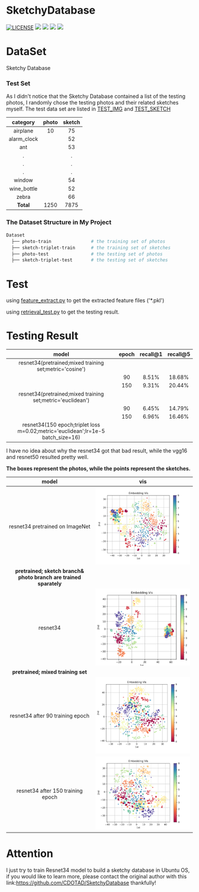 # SketchyDatabase

[![LICENSE](https://img.shields.io/badge/license-MIT-blue.svg)](LICENSE) ![](https://img.shields.io/badge/python-3.6.5-brightgreen.svg) ![](https://img.shields.io/badge/pytorch-0.4.1-brightgreen.svg) ![](https://img.shields.io/badge/visdom-0.1.8.5-brightgreen.svg) ![](https://img.shields.io/badge/tqdm-4.28.1-brightgreen.svg)

# DataSet

Sketchy Database

### Test Set

As I didn't notice that the Sketchy Database contained a list of the testing photos, I randomly chose the testing photos and their related sketches myself. The test data set are listed in [TEST_IMG](test_img.txt) and [TEST_SKETCH](test_sketch.txt)

|   category  | photo | sketch |
|    :---:    | :---: | :---:  |
|   airplane  |   10  |   75   |
| alarm_clock |       |   52   |
|     ant     |       |   53   |
|     .       |       |   .    |
|     .       |       |   .    |
|     .       |       |   .    |
|     window  |       |   54   |
| wine_bottle |       |   52   |
|     zebra   |       |   66   |
|  **Total**  |  1250 |  7875  |

### The Dataset Structure in My Project

```Bash
Dataset
  ├── photo-train               # the training set of photos
  ├── sketch-triplet-train      # the training set of sketches
  ├── photo-test                # the testing set of photos
  ├── sketch-triplet-test       # the testing set of sketches
```
# Test

using [feature_extract.py](https://github.com/CDOTAD/SketchyDatabase/blob/master/feature/feature_extract.py) to get the extracted feature files ('\*.pkl')

using [retrieval_test.py](https://github.com/CDOTAD/SketchyDatabase/blob/master/retrieval_test.py) to get the testing result.

# Testing Result

|                        model                             | epoch | recall@1 | recall@5|
|                        :---:                             | :---: | :---:    | :---:   |
| resnet34(pretrained;mixed training set;metric='cosine')  |        | |                 |
|                                                          |  90   |  8.51%   |  18.68% |
|                                                          |  150  |  9.31%   |  20.44% |
|resnet34(pretrained;mixed training set;metric='euclidean')|       | |                  |
|                                                          |  90   |  6.45%   |  14.79% |
|                                                          |  150  |  6.96%   |  16.46% |
|resnet34(150 epoch;triplet loss m=0.02;metric='euclidean';lr=1e-5 batch_size=16)| | |  |

I have no idea about why the resnet34 got that bad result, while the vgg16 and resnet50 resulted pretty well.


**The boxes represent the photos, while the points represent the sketches.**

|                    model                  |                     vis                   |
|                    :---:                  |                    :---:                  |
|       resnet34 pretrained on ImageNet     |![](record/feature_vis/resnet_imagenet.png)|
|    **pretrained; sketch branch& photo branch are trained sparately**           |
|         resnet34                          |![](record/feature_vis/resnet_separate.png)| 
|    **pretrained; mixed training set**                                                 |
|      resnet34 after 90 training epoch     |   ![](record/feature_vis/resnet_90.png)   |
|      resnet34 after 150 training epoch    |   ![](record/feature_vis/resnet_150.png)  |

# Attention

I just try to train Resnet34 model to build a sketchy database in Ubuntu OS, if you would like to learn more, please contact the original author with this link:https://github.com/CDOTAD/SketchyDatabase thankfully!
